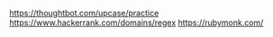 https://thoughtbot.com/upcase/practice
https://www.hackerrank.com/domains/regex
https://rubymonk.com/